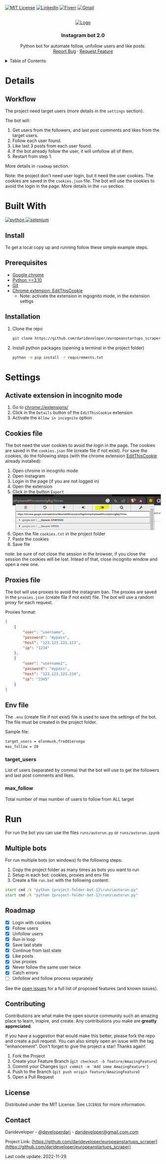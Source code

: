<!-- Improved compatibility of back to top link: See: https://github.com/othneildrew/Best-README-Template/pull/73 -->
<a name="readme-top"></a>
<!--
*** Thanks for checking out the Best-README-Template. If you have a suggestion
*** that would make this better, please fork the repo and create a pull request
*** or simply open an issue with the tag "enhancement".
*** Don't forget to give the project a star!
*** Thanks again! Now go create something AMAZING! :D
-->



<!-- PROJECT SHIELDS -->
[![MIT License][license-shield]][license-url]
[![LinkedIn][linkedin-shield]][linkedin-url]
[![Fiverr][fiverr-shield]][fiverr-url]
[![Gmail][gmail-shield]][gmail-url]



<!-- PROJECT LOGO -->
<br />
<div align="center">
  <a href="https://github.com/darideveloper/europeanstartups_scraper">
    <img src="imgs/logo.png" alt="Logo" width="200" height="80">
  </a>

<h3 align="center">Instagram bot 2.0</h3>

  <p align="center">
    Python bot for automate follow, unfollow users and like posts.
    <br />
    <a href="https://github.com/darideveloper/europeanstartups_scraper/issues">Report Bug</a>
    ·
    <a href="https://github.com/darideveloper/europeanstartups_scraper/issues">Request Feature</a>
  </p>
</div>



<!-- TABLE OF CONTENTS -->
<details>
  <summary>Table of Contents</summary>
  <ol>
    <li>
      <a href="#about-the-project">About The Project</a>
      <ul>
        <li><a href="#built-with">Built With</a></li>
      </ul>
    </li>
    <li>
      <a href="#getting-started">Getting Started</a>
      <ul>
        <li><a href="#prerequisites">Prerequisites</a></li>
        <li><a href="#installation">Installation</a></li>
      </ul>
    </li>
    <li><a href="#usage">Usage</a></li>
    <li><a href="#roadmap">Roadmap</a></li>
    <li><a href="#contributing">Contributing</a></li>
    <li><a href="#license">License</a></li>
    <li><a href="#contact">Contact</a></li>
  </ol>
</details>



<!-- ABOUT THE PROJECT -->
# Details

## Workflow

The project need target users (more details in the `settings` section). 

The bot will:
1. Get users from the followers, and last post comments and likes from the target users.
2. Follow each user found.
3. Like last 3 posts from each user found.
4. If the bot already follow the user, it will unfollow all of them.
5. Restart from step 1.

More details in `roadmap` section.

Note: the project don't need user login, but it need the user cookies. The cookies are saved in the `cookies.json` file. The bot will use the cookies to avoid the login in the page.
More details in the `run` section.


# Built With


<div>
<a href="https://www.python.org/">
  <img src="https://cdn.svgporn.com/logos/python.svg" width="50" alt="python" title="python">
</a>
<a href="https://www.selenium.dev/">
  <img src="https://cdn.svgporn.com/logos/selenium.svg" width="50" alt="selenium" title="selenium">
</a>


## Install

To get a local copy up and running follow these simple example steps.

## Prerequisites

* [Google chrome](https://www.google.com/intl/es-419/chrome/)
* [Python >=3.10](https://www.python.org/)
* [Git](https://git-scm.com/)
* [Chrome extension: EditThisCookie](https://chrome.google.com/webstore/detail/editthiscookie/fngmhnnpilhplaeedifhccceomclgfbg?hl=es)
  * Note: activate the extension in ingognito mode, in the extension settigs 

## Installation

1. Clone the repo
   ```sh
   git clone https://github.com/darideveloper/europeanstartups_scraper.git
   ```
2. Install python packages (opening a terminal in the project folder)
   ```sh
   python -m pip install -r requirements.txt 
   ```

# Settings

## Activate extension in incognito mode

1. Go to [chrome://extensions/](chrome://extensions/)
2. Click in the `Details` button of the `EditThisCookie` extension
3. Activate the `Allow in incognito` option

## Cookies file

The bot need the user cookies to avoid the login in the page. The cookies are saved in the `cookies.json` file (create file if not exist).
For save the cookies, do the following steps (with the chrome extension [EditThisCookie](https://chrome.google.com/webstore/detail/editthiscookie/fngmhnnpilhplaeedifhccceomclgfbg?hl=es) already installed):

1. Open chrome in incognito mode
2. Open instagram
3. Login in the page (if you are not logged in)
4. Open the extension
5. Click in the button `Export`
![export cookies screenshot](imgs/export-cookies.png)
1. Open the file `cookies.txt` in the project folder
2. Paste the cookies
8. Save file

note: be sure of not close the session in the browser, if you close the session the cookies will be lost. Intead of that, close incognito window and open a new one.

## Proxies file

The bot will use proxies to avoid the instagram ban. The proxies are saved in the `proxies.json` (create file if not exist) file. The bot will use a random proxy for each request.

Proxies format:
```json
[
    {
        "user": "username",
        "password": "mypass",
        "host": "123.123.123.123",
        "ip": "1234"
    },
    {
        "user": "username2",
        "password": "mypass",
        "host": "123.123.123.234",
        "ip": "2345"
    }
]
```

## Env file

The `.env` (create file if not exist) file is used to save the settings of the bot. The file must be created in the project folder.

Sample file:
```bash
target_users = elonmusk,freddiervega
max_follow = 20
```

### target_users

List of users (separated by comma) that the bot will use to get the followers and last post comments and likes.

### max_follow

Total number of max number of users to follow from ALL target

# Run

For run the bot you can use the files `runs/autorun.py` or `runs/autorun.ipynb`

## Multiple bots

For run multiple bots (on windows) fo the following steps:

1. Copy the project folder as many times as bots you want to run
2. Setup in each bot: cookies, proxies and env file
3. Create a file `run.bat` with the following content:
```bat
start cmd /k "python {project-folder-bot-1}\runs\autorun.py"
start cmd /k "python {project-folder-bot-1}\runs\autorun.py"
```

<!-- ROADMAP -->
## Roadmap

- [x] Login with cookies
- [x] Follow users
- [x] Unfollow users
- [X] Run in loop
- [X] Save last state
- [X] Continue from last state
- [X] Like posts
- [X] Use proxies
- [X] Never follow the same user twice
- [X] Catch errors
- [ ] Unfollow and follow process separately 

See the [open issues](https://github.com/darideveloper/europeanstartups_scraper/issues) for a full list of proposed features (and known issues).


<!-- CONTRIBUTING -->
## Contributing

Contributions are what make the open source community such an amazing place to learn, inspire, and create. Any contributions you make are **greatly appreciated**.

If you have a suggestion that would make this better, please fork the repo and create a pull request. You can also simply open an issue with the tag "enhancement".
Don't forget to give the project a star! Thanks again!

1. Fork the Project
2. Create your Feature Branch (`git checkout -b feature/AmazingFeature`)
3. Commit your Changes (`git commit -m 'Add some AmazingFeature'`)
4. Push to the Branch (`git push origin feature/AmazingFeature`)
5. Open a Pull Request

<!-- LICENSE -->
## License

Distributed under the MIT License. See `LICENSE` for more information.

<!-- CONTACT -->
## Contact

Darideveloper - [@developerdari](https://twitter.com/developerdari) - darideveloper@gmail.com.com

Project Link: [https://github.com/darideveloper/europeanstartups_scraper](https://github.com/darideveloper/europeanstartups_scraper)


<!-- MARKDOWN LINKS & imgs -->
<!-- https://www.markdownguide.org/basic-syntax/#reference-style-links -->
[contributors-shield]: https://img.shields.io/github/contributors/darideveloper/europeanstartups_scraper.svg?style=for-the-badge
[contributors-url]: https://github.com/darideveloper/europeanstartups_scraper/graphs/contributors
[forks-shield]: https://img.shields.io/github/forks/darideveloper/europeanstartups_scraper.svg?style=for-the-badge
[forks-url]: https://github.com/darideveloper/europeanstartups_scraper/network/members
[stars-shield]: https://img.shields.io/github/stars/darideveloper/europeanstartups_scraper.svg?style=for-the-badge
[stars-url]: https://github.com/darideveloper/europeanstartups_scraper/stargazers
[issues-shield]: https://img.shields.io/github/issues/darideveloper/europeanstartups_scraper.svg?style=for-the-badge
[issues-url]: https://github.com/darideveloper/europeanstartups_scraper/issues
[license-shield]: https://img.shields.io/github/license/darideveloper/europeanstartups_scraper.svg?style=for-the-badge
[license-url]: https://github.com/darideveloper/europeanstartups_scraper/blob/master/LICENSE.txt
[linkedin-shield]: https://img.shields.io/badge/-LinkedIn-black.svg?style=for-the-badge&logo=linkedin&colorB=555
[linkedin-url]: https://www.linkedin.com/in/francisco-dari-hernandez-6456b6181/
[product-screenshot]: ./imgs/screenshot.gif
[gmail-url]: mailto:darideveloper@gmail.com
[fiverr-url]: https://www.fiverr.com/darideveloper
[gmail-shield]: https://img.shields.io/badge/-gmail-black.svg?style=for-the-badge&logo=gmail&colorB=555&logoColor=white
[fiverr-shield]: https://img.shields.io/badge/-fiverr-black.svg?style=for-the-badge&logo=fiverr&colorB=555&logoColor=white

<span>Last code update: <time datetime="2022-11-29" class="last-update">2022-11-29</time>
